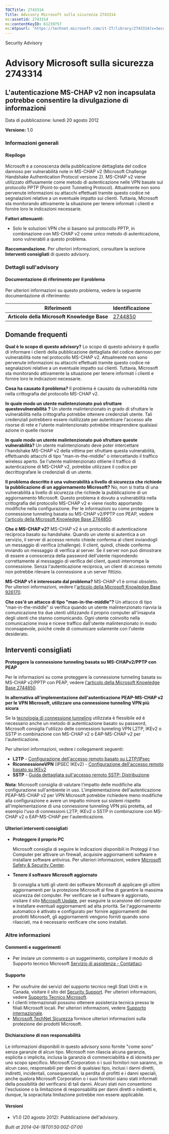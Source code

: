 ```yaml
---
TOCTitle: 2743314
Title: Advisory Microsoft sulla sicurezza 2743314
ms:assetid: 2743314
ms:contentKeyID: 61239757
ms:mtpsurl: 'https://technet.microsoft.com/it-IT/library/2743314(v=Security.10)'
---
```


Security Advisory

Advisory Microsoft sulla sicurezza 2743314
==========================================

L'autenticazione MS-CHAP v2 non incapsulata potrebbe consentire la divulgazione di informazioni
-----------------------------------------------------------------------------------------------

Data di pubblicazione: lunedì 20 agosto 2012

**Versione:** 1.0

### Informazioni generali

#### Riepilogo

Microsoft è a conoscenza della pubblicazione dettagliata del codice dannoso per vulnerabilità note in MS-CHAP v2 (Microsoft Challenge Handshake Authentication Protocol versione 2). MS-CHAP v2 viene utilizzato diffusamente come metodo di autenticazione nelle VPN basate sul protocollo PPTP (Point-to-point Tunneling Protocol). Attualmente non sono pervenute informazioni su attacchi effettuati tramite questo codice né segnalazioni relative a un eventuale impatto sui clienti. Tuttavia, Microsoft sta monitorando attivamente la situazione per tenere informati i clienti e fornire loro le indicazioni necessarie.

**Fattori attenuanti:**

-   Solo le soluzioni VPN che si basano sul protocollo PPTP, in combinazione con MS-CHAP v2 come unico metodo di autenticazione, sono vulnerabili a questo problema.

**Raccomandazione.** Per ulteriori informazioni, consultare la sezione **Interventi consigliati** di questo advisory.

### Dettagli sull'advisory

#### Documentazione di riferimento per il problema

Per ulteriori informazioni su questo problema, vedere la seguente documentazione di riferimento:

| Riferimenti                                 | Identificazione                                    |
|---------------------------------------------|----------------------------------------------------|
| **Articolo della Microsoft Knowledge Base** | [2744850](http://support.microsoft.com/kb/2744850) |

Domande frequenti
-----------------

<span></span>
**Qual è lo scopo di questo advisory?**
Lo scopo di questo advisory è quello di informare i clienti della pubblicazione dettagliata del codice dannoso per vulnerabilità note nel protocollo MS-CHAP v2. Attualmente non sono pervenute informazioni su attacchi effettuati tramite questo codice né segnalazioni relative a un eventuale impatto sui clienti. Tuttavia, Microsoft sta monitorando attivamente la situazione per tenere informati i clienti e fornire loro le indicazioni necessarie.

**Cosa ha causato il problema?**
Il problema è causato da vulnerabilità note nella crittografia del protocollo MS-CHAP v2.

**In quale modo un utente malintenzionato** **può sfruttare questevulnerabilità** **?**
Un utente malintenzionato in grado di sfruttare le vulnerabilità nella crittografia potrebbe ottenere credenziali utente. Tali credenziali potrebbero essere riutilizzate per autenticare l'accesso alle risorse di rete e l'utente malintenzionato potrebbe intraprendere qualsiasi azione in quelle risorse

**In quale modo un utente malintenzionato può sfruttare queste** **vulnerabilità?**
Un utente malintenzionato deve poter intercettare l'handshake MS-CHAP v2 della vittima per sfruttare questa vulnerabilità, effettuando attacchi di tipo "man-in-the-middle" o intercettando il traffico wireless aperto. Se l'utente malintenzionato ottiene il traffico di autenticazione di MS-CHAP v2, potrebbe utilizzare il codice per decrittografare le credenziali di un utente.

**Il problema descritto è una vulnerabilità a livello di sicurezza che richiede la pubblicazione di un aggiornamento Microsoft?**
No, non si tratta di una vulnerabilità a livello di sicurezza che richiede la pubblicazione di un aggiornamento Microsoft. Questo problema è dovuto a vulnerabilità nella crittografia del protocollo MS-CHAP v2 e viene risolto apportando modifiche nella configurazione. Per le informazioni su come proteggere la connessione tunneling basata su MS-CHAP v2/PPTP con PEAP, vedere [l'articolo della Microsoft Knowledge Base 2744850](http://support.microsoft.com/kb/2744850).

**Che è MS-CHAP v2?**
MS-CHAP v2 è un protocollo di autenticazione reciproca basato su handshake. Quando un utente si autentica a un servizio, il server di accesso remoto chiede conferma al client inviandogli un messaggio di verifica (challenge). Il client, quindi, chiede conferma inviando un messaggio di verifica al server. Se il server non può dimostrare di essere a conoscenza della password dell'utente rispondendo correttamente al messaggio di verifica del client, questi interrompe la connessione. Senza l'autenticazione reciproca, un client di accesso remoto non potrebbe rilevare la connessione a un server fittizio.

**MS-CHAP v1 è interessato dal problema?**
MS-CHAP v1 è ormai obsoleto. Per ulteriori informazioni, vedere l'[articolo della Microsoft Knowledge Base 926170](http://support.microsoft.com/kb/926170).

**Che cos'è un attacco di tipo "man-in-the-middle"?**
Un attacco di tipo "man-in-the-middle" si verifica quando un utente malintenzionato riavvia la comunicazione tra due utenti utilizzando il proprio computer all'insaputa degli utenti che stanno comunicando. Ogni utente coinvolto nella comunicazione invia e riceve traffico dall'utente malintenzionato in modo inconsapevole, poiché crede di comunicare solamente con l'utente desiderato.

Interventi consigliati
----------------------

<span></span>
**Proteggere la connessione tunneling basata su MS-CHAPv2/PPTP con PEAP**

Per le informazioni su come proteggere la connessione tunneling basata su MS-CHAP v2/PPTP con PEAP, vedere [l'articolo della Microsoft Knowledge Base 2744850](http://support.microsoft.com/kb/2744850).

**In alternativa all'implementazione dell'autenticazione PEAP-MS-CHAP v2 per le VPN Microsoft, utilizzare una connessione tunneling** **VPN più** **sicura**

Se la [tecnologia di connessione tunneling](http://technet.microsoft.com/library/dd469817) utilizzata è flessibile ed è necessario anche un metodo di autenticazione basato su password, Microsoft consiglia l'utilizzo delle connessioni tunneling VPN L2TP, IKEv2 o SSTP in combinazione con MS-CHAP v2 o EAP-MS-CHAP v2 per l'autenticazione.

Per ulteriori informazioni, vedere i collegamenti seguenti:

-   **L2TP** - [Configurazione dell'accesso remoto basato su L2TP/IPsec](http://technet.microsoft.com/library/ff687761)
-   **RiconnessioneVPN** (IPSEC IKEv2) - [Configurazione dell'accesso remoto basato su IKEv2](http://technet.microsoft.com/library/ff687731)
-   **SSTP** - [Guida dettagliata sull'accesso remoto SSTP: Distribuzione](http://technet.microsoft.com/library/cc731352)

**Nota**: Microsoft consiglia di valutare l'impatto delle modifiche alla configurazione sull'ambiente in uso. L'implementazione dell'autenticazione PEAP-MS-CHAP v2 per VPN Microsoft potrebbe richiedere meno modifiche alla configurazione e avere un impatto minore sui sistemi rispetto all'implementazione di una connessione tunneling VPN più protetta, ad esempio l'uso di connessioni L2TP, IKEv2 o SSTP in combinazione con MS-CHAP v2 o EAP-MS-CHAP per l'autenticazione.

#### Ulteriori interventi consigliati

-   **Proteggere il proprio PC**

    Microsoft consiglia di seguire le indicazioni disponibili in Proteggi il tuo Computer per attivare un firewall, acquisire aggiornamenti software e installare software antivirus. Per ulteriori informazioni, vedere [Microsoft Safety & Security Center](http://www.microsoft.com/security/default.aspx).

-   **Tenere il software Microsoft aggiornato**

    Si consiglia a tutti gli utenti dei software Microsoft di applicare gli ultimi aggiornamenti per la protezione Microsoft al fine di garantire la massima sicurezza del computer. Per verificare se il software è aggiornato, visitare il sito [Microsoft Update](http://www.update.microsoft.com/microsoftupdate/v6/vistadefault.aspx?ln=it-it), per eseguire la scansione del computer e installare eventuali aggiornamenti ad alta priorità. Se l'aggiornamento automatico è attivato e configurato per fornire aggiornamenti dei prodotti Microsoft, gli aggiornamenti vengono forniti quando sono rilasciati, ma è necessario verificare che sono installati.

### Altre informazioni

#### Commenti e suggerimenti

-   Per inviare un commento o un suggerimento, compilare il modulo di Supporto tecnico Microsoft [Servizio di assistenza - Contattaci](http://support.microsoft.com/kb/?scid=sw;en;1257&showpage=1&ws=technet&sd=tech).

#### Supporto

-   Per usufruire dei servizi del supporto tecnico negli Stati Uniti e in Canada, visitare il sito del [Security Support](https://consumersecuritysupport.microsoft.com/default.aspx?mkt=it-it). Per ulteriori informazioni, vedere [Supporto Tecnico Microsoft](http://support.microsoft.com/?ln=it).
-   I clienti internazionali possono ottenere assistenza tecnica presso le filiali Microsoft locali. Per ulteriori informazioni, vedere [Supporto internazionale](http://support.microsoft.com/common/international.aspx).
-   [Microsoft TechNet Sicurezza](http://technet.microsoft.com/it-it/security/default.aspx) fornisce ulteriori informazioni sulla protezione dei prodotti Microsoft.

#### Dichiarazione di non responsabilità

Le informazioni disponibili in questo advisory sono fornite "come sono" senza garanzie di alcun tipo. Microsoft non rilascia alcuna garanzia, esplicita o implicita, inclusa la garanzia di commerciabilità e di idoneità per uno scopo specifico. Microsoft Corporation o i suoi fornitori non saranno, in alcun caso, responsabili per danni di qualsiasi tipo, inclusi i danni diretti, indiretti, incidentali, consequenziali, la perdita di profitti e i danni speciali, anche qualora Microsoft Corporation o i suoi fornitori siano stati informati della possibilità del verificarsi di tali danni. Alcuni stati non consentono l'esclusione o la limitazione di responsabilità per danni diretti o indiretti e, dunque, la sopracitata limitazione potrebbe non essere applicabile.

#### Versioni

-   V1.0 (20 agosto 2012): Pubblicazione dell'advisory.

*Built at 2014-04-18T01:50:00Z-07:00*
